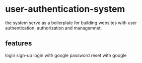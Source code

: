 # user-authentication-system
the system serve as a boilerplate for building websites with user authentication, authorization and managemnet.

## features
login
sign-up
login with google
password reset with google
